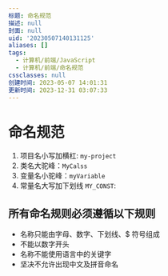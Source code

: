 ```yaml
---
标题: 命名规范
描述: null
封面: null
uid: '20230507140131125'
aliases: []
tags:
  - 计算机/前端/JavaScript
  - 计算机/前端/命名规范
cssclasses: null
创建时间: 2023-05-07 14:01:31
更新时间: 2023-12-31 03:07:33
---
```


# 命名规范

1. 项目名小写加横杠: `my-project`
2. 类名大驼峰：`MyCalss`
3. 变量名小驼峰：`myVariable`
4. 常量名大写加下划线 `MY_CONST`:

## 所有命名规则必须遵循以下规则

- 名称只能由字母、数字、下划线、$ 符号组成
- 不能以数字开头
- 名称不能使用语言中的关键字
- 坚决不允许出现中文及拼音命名
